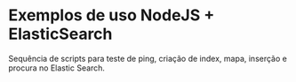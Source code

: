 # Exemplos de uso NodeJS + ElasticSearch

Sequência de scripts para teste de ping, criação de index, mapa, inserção e procura no Elastic Search. <br>
